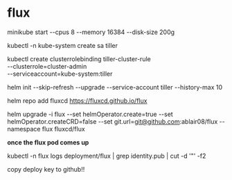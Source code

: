 # flux


minikube start --cpus 8 --memory 16384 --disk-size 200g



kubectl -n kube-system create sa tiller


kubectl create clusterrolebinding tiller-cluster-rule \
    --clusterrole=cluster-admin \
    --serviceaccount=kube-system:tiller


helm init --skip-refresh --upgrade --service-account tiller --history-max 10


helm repo add fluxcd https://fluxcd.github.io/flux


helm upgrade -i flux --set helmOperator.create=true --set helmOperator.createCRD=false --set git.url=git@github.com:ablair08/flux --namespace flux fluxcd/flux

**once the flux pod comes up** 

  kubectl -n flux logs deployment/flux | grep identity.pub | cut -d '"' -f2

  copy deploy key to github!!

